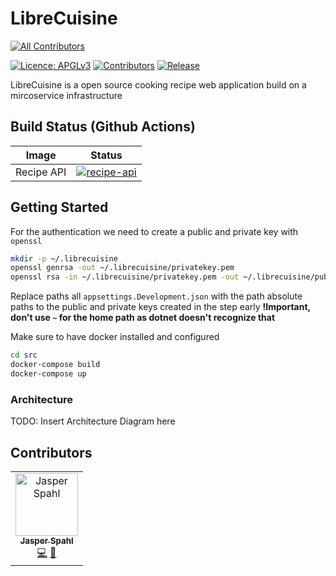 # LibreCuisine
<!-- ALL-CONTRIBUTORS-BADGE:START - Do not remove or modify this section -->
[![All Contributors](https://img.shields.io/badge/all_contributors-1-orange.svg?style=flat-square)](#contributors-)
<!-- ALL-CONTRIBUTORS-BADGE:END -->

[![Licence: APGLv3](https://img.shields.io/github/license/LibreCuisine/LibreCuisine "Licence: APGLv3")][AGPL3]
[![Contributors](https://badgen.net/github/contributors/LibreCuisine/LibreCuisine)][Contributors]
[![Release](https://badgen.net/github/release/LibreCuisine/LibreCuisine/stable)][Release]

LibreCuisine is a open source cooking recipe web application build on a mircoservice infrastructure

[AGPL3]: https://www.gnu.org/licenses/agpl-3.0
[Contributors]: https://github.com/LibreCuisine/LibreCuisine/graphs/contributors
[Release]: https://github.com/LibreCuisine/LibreCuisine/releases

## Build Status (Github Actions)
| Image      | Status                                                                                                                                     |
|------------|--------------------------------------------------------------------------------------------------------------------------------------------|
| Recipe API | [![recipe-api](https://github.com/LibreCuisine/LibreCuisine/actions/workflows/recipe-api.yml/badge.svg?branch=develop)][recipe-api-action] |

[recipe-api-action]: https://github.com/LibreCuisine/LibreCuisine/actions/workflows/recipe-api.yml

## Getting Started

For the authentication we need to create a public and private key with `openssl`

```sh
mkdir -p ~/.librecuisine
openssl genrsa -out ~/.librecuisine/privatekey.pem
openssl rsa -in ~/.librecuisine/privatekey.pem -out ~/.librecuisine/publickey.pem -pubout -outform PEM
```

Replace paths all `appsettings.Development.json` with the path absolute paths to the public and private keys created in the step early
**!Important, don't use `~` for the home path as dotnet doesn't recognize that**

Make sure to have docker installed and configured

```sh
cd src
docker-compose build
docker-compose up
```

### Architecture

TODO: Insert Architecture Diagram here

## Contributors

<!-- ALL-CONTRIBUTORS-LIST:START - Do not remove or modify this section -->
<!-- prettier-ignore-start -->
<!-- markdownlint-disable -->
<table>
  <tbody>
    <tr>
      <td align="center"><a href="https://github.com/jasperspahl"><img src="https://avatars.githubusercontent.com/u/39385451?v=4?s=100" width="100px;" alt="Jasper Spahl"/><br /><sub><b>Jasper Spahl</b></sub></a><br /><a href="https://github.com/LibreCuisine/LibreCuisine/commits?author=jasperspahl" title="Code">💻</a> <a href="#projectManagement-jasperspahl" title="Project Management">📆</a></td>
    </tr>
  </tbody>
</table>

<!-- markdownlint-restore -->
<!-- prettier-ignore-end -->

<!-- ALL-CONTRIBUTORS-LIST:END -->
<!-- prettier-ignore-start -->
<!-- markdownlint-disable -->
